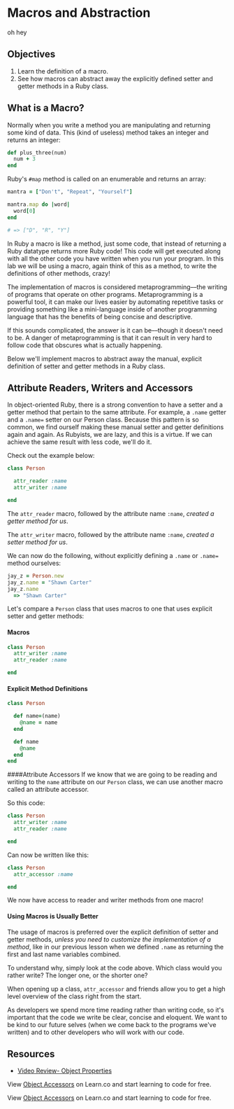 # Macros and Abstraction
oh hey

## Objectives

1. Learn the definition of a macro.
2. See how macros can abstract away the explicitly defined setter and getter methods in a Ruby class.

## What is a Macro?

Normally when you write a method you are manipulating and returning some kind of data.  This (kind of useless) method takes an integer and returns an integer:

```ruby
def plus_three(num)
  num + 3
end
```

Ruby's `#map` method is called on an enumerable and returns an array:

```ruby
mantra = ["Don't", "Repeat", "Yourself"]

mantra.map do |word|
  word[0]
end

# => ["D", "R", "Y"] 
```

In Ruby a macro is like a method, just some code, that instead of returning a Ruby datatype returns more Ruby code! This code will get executed along with all the other code you have written when you run your program.  In this lab we will be using a macro, again think of this as a method, to write the definitions of other methods, crazy!  

The implementation of macros is considered metaprogramming––the writing of programs that operate on other programs. Metaprogramming is a powerful tool, it can make our lives easier by automating repetitive tasks or providing something like a mini-language inside of another programming language that has the benefits of being concise and descriptive. 

If this sounds complicated, the answer is it can be––though it doesn't need to be. A danger of metaprogramming is that it can result in very hard to follow code that obscures what is actually happening.

Below we'll implement macros to abstract away the manual, explicit definition of setter and getter methods in a Ruby class.

## Attribute Readers, Writers and Accessors

In object-oriented Ruby, there is a strong convention to have a setter and a getter method that pertain to the same attribute. For example, a `.name` getter and a `.name=` setter on our Person class. Because this pattern is so common, we find ourself making these manual setter and getter definitions again and again. As Rubyists, we are lazy, and this is a virtue. If we can achieve the same result with less code, we'll do it.

Check out the example below:

```ruby
class Person

  attr_reader :name
  attr_writer :name

end
```

The `attr_reader` macro, followed by the attribute name `:name`, *created a getter method for us*.

The `attr_writer` macro, followed by the attribute name `:name`, *created a setter method for us*.

We can now do the following, without explicitly defining a `.name` or `.name=` method ourselves:

```ruby
jay_z = Person.new
jay_z.name = "Shawn Carter"
jay_z.name
  => "Shawn Carter"
```

Let's compare a `Person` class that uses macros to one that uses explicit setter and getter methods:

#### Macros

```ruby
class Person
  attr_writer :name
  attr_reader :name

end
```

#### Explicit Method Definitions

```ruby
class Person

  def name=(name)
    @name = name
  end

  def name
    @name
  end
end
```

####Attribute Accessors
If we know that we are going to be reading and writing to the `name` attribute on our `Person` class, we can use another macro called an attribute accessor.

So this code:

```ruby
class Person
  attr_writer :name
  attr_reader :name

end
```

Can now be written like this:

```ruby
class Person
  attr_accessor :name

end
```
We now have access to reader and writer methods from one macro!

#### Using Macros is Usually Better

The usage of macros is preferred over the explicit definition of setter and getter methods, *unless you need to customize the implementation of a method*, like in our previous lesson when we defined `.name` as returning the first and last name variables combined.

To understand why, simply look at the code above. Which class would you rather write? The longer one, or the shorter one?

When opening up a class, `attr_accessor` and friends allow you to get a high level overview of the class right from the start.

As developers we spend more time reading rather than writing code, so it's important that the code we write be clear, concise and eloquent. We want to be kind to our future selves (when we come back to the programs we've written) and to other developers who will work with our code. 

## Resources

* [Video Review- Object Properties](https://www.youtube.com/watch?v=ab11lJJKm8M) 

<p data-visibility='hidden'>View <a href='https://learn.co/lessons/ruby-oo-macros-readme'>Object Accessors</a> on Learn.co and start learning to code for free.</p>

<p class='util--hide'>View <a href='https://learn.co/lessons/ruby-oo-macros-readme'>Object Accessors</a> on Learn.co and start learning to code for free.</p>
